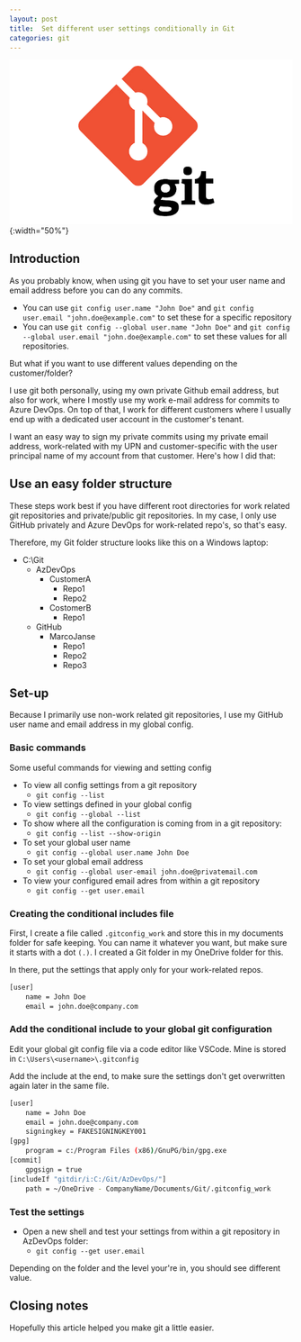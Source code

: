 ```yaml
---
layout: post
title:  Set different user settings conditionally in Git
categories: git
---
```


![Git logo](../assets/images/post_2024-04-01_git-logo2.png){:width="50%"}

## Introduction

As you probably know, when using git you have to set your user name and email address before you can do any commits.

- You can use `git config user.name "John Doe"` and `git config user.email "john.doe@example.com"` to set these for a specific repository
- You can use `git config --global user.name "John Doe"` and `git config --global user.email "john.doe@example.com"` to set these values for all repositories.

But what if you want to use different values depending on the customer/folder?

I use git both personally, using my own private Github email address, but also for work, where I mostly use my work e-mail address for commits to Azure DevOps. On top of that, I work for different customers where I usually end up with a dedicated user account in the customer's tenant.

I want an easy way to sign my private commits using my private email address, work-related with my UPN and customer-specific with the user principal name of my account from that customer.
Here's how I did that:

## Use an easy folder structure

These steps work best if you have different root directories for work related git repositories and private/public git repositories.
In my case, I only use GitHub privately and Azure DevOps for work-related repo's, so that's easy.

Therefore, my Git folder structure looks like this on a Windows laptop:

- C:\Git
  - AzDevOps
    - CustomerA
      - Repo1
      - Repo2
    - CostomerB
      - Repo1
  - GitHub
    - MarcoJanse
      - Repo1
      - Repo2
      - Repo3

## Set-up

Because I primarily use non-work related git repositories, I use my GitHub user name and email address in my global config.

### Basic commands

Some useful commands for viewing and setting config

- To view all config settings from a git repository
  - `git config --list`
- To view settings defined in your global config
  - `git config --global --list`
- To show where all the configuration is coming from in a git repository:
  - `git config --list --show-origin`
- To set your global user name
  - `git config --global user.name John Doe`
- To set your global email address
  - `git config --global user-email john.doe@privatemail.com`
- To view your configured email adres from within a git repository
  - `git config --get user.email`

### Creating the conditional includes file

First, I create a file called `.gitconfig_work` and store this in my documents folder for safe keeping.
You can name it whatever you want, but make sure it starts with a dot `(.)`.
I created a Git folder in my OneDrive folder for this.

In there, put the settings that apply only for your work-related repos.

```bash
[user]
	name = John Doe
	email = john.doe@company.com
```

### Add the conditional include to your global git configuration

Edit your global git config file via a code editor like VSCode. Mine is stored in `C:\Users\<username>\.gitconfig`

Add the include at the end, to make sure the settings don't get overwritten again later in the same file.

```bash
[user]
    name = John Doe
    email = john.doe@company.com
    signingkey = FAKESIGNINGKEY001
[gpg]
    program = c:/Program Files (x86)/GnuPG/bin/gpg.exe
[commit]
    gpgsign = true
[includeIf "gitdir/i:C:/Git/AzDevOps/"]
    path = ~/OneDrive - CompanyName/Documents/Git/.gitconfig_work
```

### Test the settings

- Open a new shell and test your settings from within a git repository in AzDevOps folder:
  - `git config --get user.email`

Depending on the folder and the level your're in, you should see different value.

## Closing notes

Hopefully this article helped you make git a little easier.